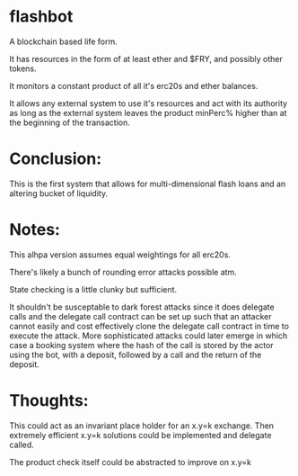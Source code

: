 # flashbot
A blockchain based life form. 

It has resources in the form of at least ether and $FRY, and possibly other tokens. 

It monitors a constant product of all it's erc20s and ether balances.

It allows any external system to use it's resources and act with its authority as long as the external system leaves the product minPerc% higher than at the beginning of the transaction. 

# Conclusion: 
This is the first system that allows for multi-dimensional flash loans and an altering bucket of liquidity.

# Notes: 
This alhpa version assumes equal weightings for all erc20s.

There's likely a bunch of rounding error attacks possible atm.

State checking is a little clunky but sufficient.

It shouldn't be susceptable to dark forest attacks since it does delegate calls and the delegate call contract can be set up such that an attacker cannot easily and cost effectively clone the delegate call contract in time to execute the attack. More sophisticated attacks could later emerge in which case a booking system where the hash of the call is stored by the actor using the bot, with a deposit, followed by a call and the return of the deposit. 

# Thoughts:
This could act as an invariant place holder for an x.y=k exchange. Then extremely efficient x.y=k solutions could be implemented and delegate called.

The product check itself could be abstracted to improve on x.y=k
